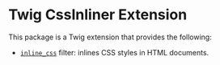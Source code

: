 Twig CssInliner Extension
=========================

This package is a Twig extension that provides the following:

 * [`inline_css`][1] filter: inlines CSS styles in HTML documents.

[1]: https://twig.symfony.com/inline_css
